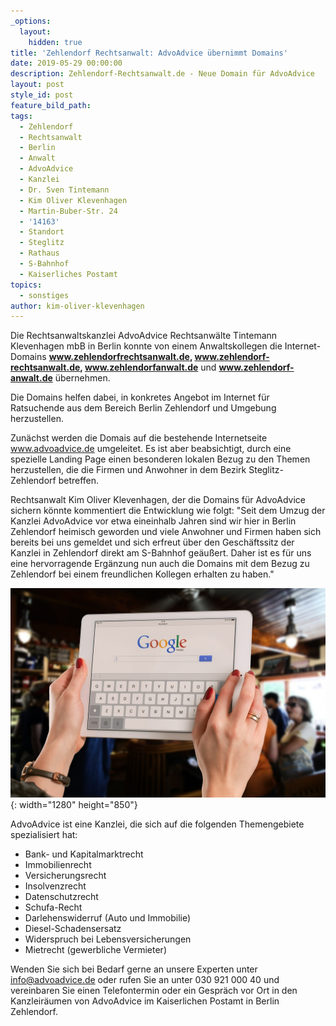 ```yaml
---
_options:
  layout:
    hidden: true
title: 'Zehlendorf Rechtsanwalt: AdvoAdvice übernimmt Domains'
date: 2019-05-29 00:00:00
description: Zehlendorf-Rechtsanwalt.de - Neue Domain für AdvoAdvice
layout: post
style_id: post
feature_bild_path:
tags:
  - Zehlendorf
  - Rechtsanwalt
  - Berlin
  - Anwalt
  - AdvoAdvice
  - Kanzlei
  - Dr. Sven Tintemann
  - Kim Oliver Klevenhagen
  - Martin-Buber-Str. 24
  - '14163'
  - Standort
  - Steglitz
  - Rathaus
  - S-Bahnhof
  - Kaiserliches Postamt
topics:
  - sonstiges
author: kim-oliver-klevenhagen
---
```


Die Rechtsanwaltskanzlei AdvoAdvice Rechtsanw&auml;lte Tintemann Klevenhagen mbB in Berlin konnte von einem Anwaltskollegen die Internet-Domains **www.zehlendorfrechtsanwalt.de, www.zehlendorf-rechtsanwalt.de, www.zehlendorfanwalt.de** und **www.zehlendorf-anwalt.de** &uuml;bernehmen.

Die Domains helfen dabei, in konkretes Angebot im Internet f&uuml;r Ratsuchende aus dem Bereich Berlin Zehlendorf und Umgebung herzustellen.

Zun&auml;chst werden die Domais auf die bestehende Internetseite www.advoadvice.de umgeleitet. Es ist aber beabsichtigt, durch eine spezielle Landing Page einen besonderen lokalen Bezug zu den Themen herzustellen, die die Firmen und Anwohner in dem Bezirk Steglitz-Zehlendorf betreffen.

Rechtsanwalt Kim Oliver Klevenhagen, der die Domains f&uuml;r AdvoAdvice sichern k&ouml;nnte kommentiert die Entwicklung wie folgt: "Seit dem Umzug der Kanzlei AdvoAdvice vor etwa eineinhalb Jahren sind wir hier in Berlin Zehlendorf heimisch geworden und viele Anwohner und Firmen haben sich bereits bei uns gemeldet und sich erfreut &uuml;ber den Gesch&auml;ftssitz der Kanzlei in Zehlendorf direkt am S-Bahnhof ge&auml;u&szlig;ert. Daher ist es f&uuml;r uns eine hervorragende Erg&auml;nzung nun auch die Domains mit dem Bezug zu Zehlendorf bei einem freundlichen Kollegen erhalten zu haben."

![Google Suche - Foto Pixabay](/uploads/bar-621033-1280.jpg "Neue Domains für AdvoAdvice gesichert"){: width="1280" height="850"}

AdvoAdvice ist eine Kanzlei, die sich auf die folgenden Themengebiete spezialisiert hat:

* Bank- und Kapitalmarktrecht
* Immobilienrecht
* Versicherungsrecht
* Insolvenzrecht
* Datenschutzrecht
* Schufa-Recht
* Darlehenswiderruf (Auto und Immobilie)
* Diesel-Schadensersatz
* Widerspruch bei Lebensversicherungen
* Mietrecht (gewerbliche Vermieter)

Wenden Sie sich bei Bedarf gerne an unsere Experten unter info@advoadvice.de oder rufen Sie an unter 030 921 000 40 und vereinbaren Sie einen Telefontermin oder ein Gespr&auml;ch vor Ort in den Kanzleir&auml;umen von AdvoAdvice im Kaiserlichen Postamt in Berlin Zehlendorf.